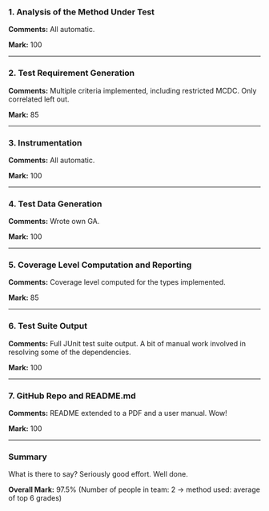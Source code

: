 ### 1. Analysis of the Method Under Test

__Comments:__ All automatic.

__Mark:__ 100

---

### 2. Test Requirement Generation

__Comments:__ Multiple criteria implemented, including restricted MCDC.
Only correlated left out. 

__Mark:__ 85

---

### 3. Instrumentation

__Comments:__ All automatic. 

__Mark:__ 100

---

### 4. Test Data Generation

__Comments:__ Wrote own GA.

__Mark:__ 100

---

### 5. Coverage Level Computation and Reporting

__Comments:__ Coverage level computed for the types implemented. 

__Mark:__ 85

---

### 6. Test Suite Output

__Comments:__ Full JUnit test suite output. A bit of manual work involved in
resolving some of the dependencies.

__Mark:__ 100

---

### 7. GitHub Repo and README.md

__Comments:__ README extended to a PDF and a user manual. Wow!

__Mark:__ 100

---

### Summary

What is there to say? Seriously good effort. Well done. 

__Overall Mark:__ 97.5% (Number of people in team: 2 -> method used: average of top 6 grades)
